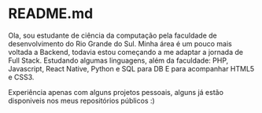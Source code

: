 # README.md
Ola, sou estudante de ciência da computação pela faculdade de desenvolvimento do Rio Grande do Sul.
Minha área é um pouco mais voltada a Backend, todavia estou começando a me adaptar a jornada de Full Stack.
Estudando algumas linguagens, além da faculdade: PHP, Javascript, React Native, Python e SQL para DB
E para acompanhar HTML5 e CSS3.

Experiência apenas com alguns projetos pessoais, alguns já estão disponiveis nos meus repositórios públicos :)
